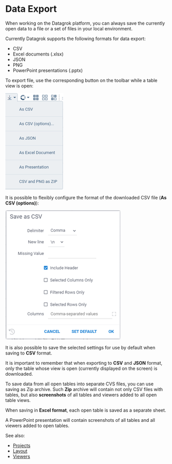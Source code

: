 <!-- TITLE: Data Export -->
<!-- SUBTITLE: -->

# Data Export

When working on the Datagrok platform, you can always save the currently open data to a file or a set of files in your local environment.

Currently Datagrok supports the following formats for data export:

* CSV
* Excel documents (.xlsx)
* JSON
* PNG
* PowerPoint presentations (.pptx)

To export file, use the corresponding button on the toolbar while a table view is open:


![Data Export](../uploads/pictures/export.png "Data Export")


It is possible to flexibly configure the format of the downloaded CSV file (**As CSV (options)**): 


![Export CSV](../uploads/pictures/export-csv.png "Export CSV")


It is also possible to save the selected settings for use by default when saving to **CSV** format.

It is important to remember that when exporting to **CSV** and **JSON** format, only the table whose view is open (currently displayed on the screen) is downloaded.

To save data from all open tables into separate CVS files, you can use saving as Zip archive.
Such **Zip** archive will contain not only CSV files with tables, but also **screenshots** of all tables and viewers added to all open table views.

When saving in **Excel format**, each open table is saved as a separate sheet.

A PowerPoint presentation will contain screenshots of all tables and all viewers added to open tables. 

See also:

  * [Projects](../overview/project.md)
  * [Layout](../visualize/view-layout.md)
  * [Viewers](../visualize/viewers.md)
